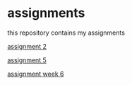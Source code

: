 # assignments
this repository contains my assignments

[assignment 2](https://github.com/N-MorenoBelloso/assignments/blob/master/Assignment_week_2.ipynb)

[assignment 5](https://github.com/N-MorenoBelloso/assignments/blob/master/Assignment_week_5.ipynb)

[assignment week 6](https://github.com/N-MorenoBelloso/assignments/blob/master/assignment4.ipynb)
